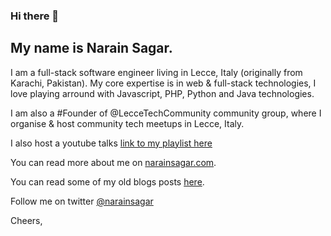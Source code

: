 ### Hi there 👋

## My name is Narain Sagar. 

I am a full-stack software engineer living in Lecce, Italy (originally from Karachi, Pakistan). My core expertise is in web & full-stack technologies, I love playing arround with Javascript, PHP, Python and Java technologies. 

I am also a #Founder of @LecceTechCommunity community group, where I organise & host community tech meetups in Lecce, Italy.

I also host a youtube talks [link to my playlist here](https://www.youtube.com/playlist?list=PLFld3mk5ceA491_BvFezzofF20BOtxBwI)

You can read more about me on [narainsagar.com](http://narainsagar.com).

You can read some of my old blogs posts [here](http://narainsagar.com/blog).

Follow me on twitter [@narainsagar](https://twitter.com/narainsagar)

Cheers,

<!--
**narainsagar/narainsagar** is a ✨ _special_ ✨ repository because its `README.md` (this file) appears on your GitHub profile.

Here are some ideas to get you started:

- 🔭 I’m currently working on ...
- 🌱 I’m currently learning ...
- 👯 I’m looking to collaborate on ...
- 🤔 I’m looking for help with ...
- 💬 Ask me about ...
- 📫 How to reach me: ...
- 😄 Pronouns: ...
- ⚡ Fun fact: ...
-->
